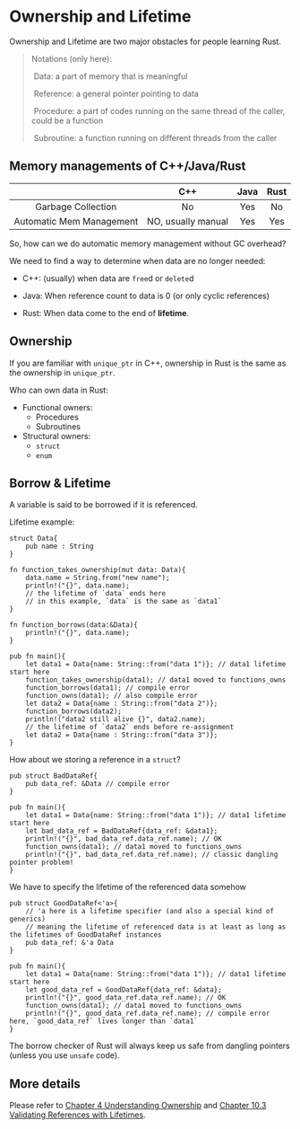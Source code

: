 # Ownership and Lifetime

Ownership and Lifetime are two major obstacles for people learning Rust.

> Notations (only here):
>
> ​	Data: a part of memory that is meaningful
>
> ​	Reference: a general pointer pointing to data
>
> ​	Procedure: a part of codes running on the same thread of the caller, could be a function
>
> ​	Subroutine: a function running on different threads from the caller

## Memory managements of C++/Java/Rust

|                          |        C++         | Java | Rust |
| :----------------------: | :----------------: | :--: | :--: |
|    Garbage Collection    |         No         | Yes  |  No  |
| Automatic Mem Management | NO, usually manual | Yes  | Yes  |

So, how can we do automatic memory management without GC overhead?

We need to find a way to determine when data are no longer needed:

* C++: (usually) when data are `free`d or `delete`d

* Java: When reference count to data is 0 (or only cyclic references)

* Rust: When data come to the end of **lifetime**.

## Ownership

If you are familiar with `unique_ptr` in C++, ownership in Rust is the same as the ownership in `unique_ptr`.

Who can own data in Rust:

* Functional owners:
    * Procedures
    * Subroutines
* Structural owners:
    * `struct`
    * `enum`

## Borrow & Lifetime

A variable is said to be borrowed if it is referenced.

Lifetime example:

```rust,editable
struct Data{
    pub name : String
}

fn function_takes_ownership(mut data: Data){
    data.name = String.from("new name");
    println!("{}", data.name);
    // the lifetime of `data` ends here
    // in this example, `data` is the same as `data1`
}

fn function_borrows(data:&Data){
    println!("{}", data.name);
}

pub fn main(){
    let data1 = Data{name: String::from("data 1")}; // data1 lifetime start here
    function_takes_ownership(data1); // data1 moved to functions_owns
    function_borrows(data1); // compile error
    function_owns(data1); // also compile error
    let data2 = Data{name : String::from("data 2")};
    function_borrows(data2);
    println!("data2 still alive {}", data2.name);
    // the lifetime of `data2` ends before re-assignment
    let data2 = Data{name : String::from("data 3")};
}
```

How about we storing a reference in a `struct`?

```rust,editable
pub struct BadDataRef{
	pub data_ref: &Data // compile error
}

pub fn main(){
    let data1 = Data{name: String::from("data 1")}; // data1 lifetime start here
    let bad_data_ref = BadDataRef{data_ref: &data1};
    println!("{}", bad_data_ref.data_ref.name); // OK
    function_owns(data1); // data1 moved to functions_owns
    println!("{}", bad_data_ref.data_ref.name); // classic dangling pointer problem!
}
```

We have to specify the lifetime of the referenced data somehow

```rust,editable
pub struct GoodDataRef<'a>{
    // 'a here is a lifetime specifier (and also a special kind of generics)
    // meaning the lifetime of referenced data is at least as long as the lifetimes of GoodDataRef instances
    pub data_ref: &'a Data
}

pub fn main(){
    let data1 = Data{name: String::from("data 1")}; // data1 lifetime start here
    let good_data_ref = GoodDataRef{data_ref: &data};
    println!("{}", good_data_ref.data_ref.name); // OK
    function_owns(data1); // data1 moved to functions_owns
    println!("{}", good_data_ref.data_ref.name); // compile error here, `good_data_ref` lives longer than `data1`
}
```

The borrow checker of Rust will always keep us safe from dangling pointers (unless you use `unsafe` code).

## More details

Please refer to [Chapter 4 Understanding Ownership](https://doc.rust-lang.org/book/ch04-00-understanding-ownership.html) and [Chapter 10.3 Validating References with Lifetimes](https://doc.rust-lang.org/book/ch10-03-lifetime-syntax.html).

